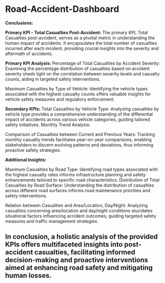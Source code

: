 # Road-Accident-Dashboard
**Conclusions:**

**Primary KPI - Total Casualties Post-Accident:**
The primary KPI, Total Casualties post-accident, serves as a pivotal metric in understanding the human impact of accidents. It encapsulates the total number of casualties incurred after each incident, providing crucial insights into the severity and aftermath of accidents.

**Primary KPI Analysis:**
Percentage of Total Casualties by Accident Severity: Examining the percentage distribution of casualties based on accident severity sheds light on the correlation between severity levels and casualty counts, aiding in targeted safety interventions.

Maximum Casualties by Type of Vehicle: Identifying the vehicle types associated with the highest casualty counts offers valuable insights for vehicle safety measures and regulatory enforcement.

**Secondary KPIs:**
Total Casualties by Vehicle Type: Analyzing casualties by vehicle type provides a comprehensive understanding of the differential impact of accidents across various vehicle categories, guiding tailored safety initiatives.
Monthly Trend Analysis:

Comparison of Casualties between Current and Previous Years: Tracking monthly casualty trends facilitates year-on-year comparisons, enabling stakeholders to discern evolving patterns and deviations, thus informing proactive safety strategies.

**Additional Insights:**

Maximum Casualties by Road Type: Identifying road types associated with the highest casualty rates informs infrastructure planning and safety enhancements tailored to specific road characteristics.
Distribution of Total Casualties by Road Surface: Understanding the distribution of casualties across different road surfaces informs road maintenance priorities and safety interventions.

Relation between Casualties and Area/Location, Day/Night: Analyzing casualties concerning area/location and day/night conditions elucidates situational factors influencing accident outcomes, guiding targeted safety measures and traffic management strategies.

## In conclusion, a holistic analysis of the provided KPIs offers multifaceted insights into post-accident casualties, facilitating informed decision-making and proactive interventions aimed at enhancing road safety and mitigating human losses.
